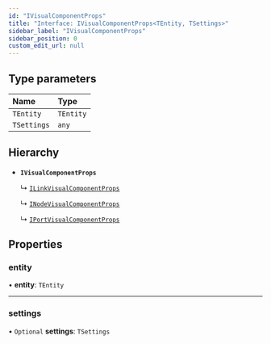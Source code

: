 ```yaml
---
id: "IVisualComponentProps"
title: "Interface: IVisualComponentProps<TEntity, TSettings>"
sidebar_label: "IVisualComponentProps"
sidebar_position: 0
custom_edit_url: null
---
```


## Type parameters

| Name | Type |
| :------ | :------ |
| `TEntity` | `TEntity` |
| `TSettings` | `any` |

## Hierarchy

- **`IVisualComponentProps`**

  ↳ [`ILinkVisualComponentProps`](ILinkVisualComponentProps.md)

  ↳ [`INodeVisualComponentProps`](INodeVisualComponentProps.md)

  ↳ [`IPortVisualComponentProps`](IPortVisualComponentProps.md)

## Properties

### entity

• **entity**: `TEntity`

___

### settings

• `Optional` **settings**: `TSettings`
